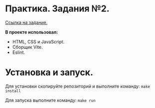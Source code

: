 # Практика. Задания №2.

[Ссылка на задание.](https://hexlet-ru.notion.site/38fd01d380cb43efa94702b5188cfde4)

**В проекте использовал:**

- HTML, CSS и JavaScript.
- Сборщик Vite.
- Eslint.

# Установка и запуск.

Для установки скопируйте репозиторий и выполните команду: `make install`

Для запуска выполните команду: `make run`